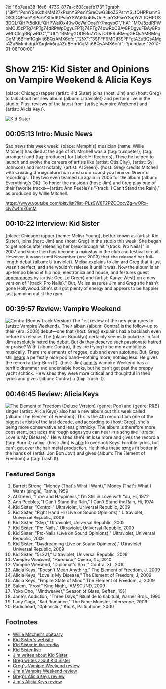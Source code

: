 ?id "6b7eaa38-16e8-4736-877a-c608caefb173"
?graph {"8P":"PsmYSn6zhKMM27xPsmYSPsmYSreCwG3koZSPsmYSLfQHPPsmYSOS3DQPsmYSPsmYSt5dKtPsmYSWalOx40wOcPsmYSPsmYSajYr7LfQHPOS3DQLfQHPt5dKtLfQHPWalOx40wOcWalOxajYr7mqypC","HA":"MOJ5zdRPWpMOJ5zPTg74PTg74dRPWpDgyuFPTg74PTg74pwRbCBAy8PDgyuFBAy8PpwRbC5IgRBpwRbC","1UL":"BMegGODERu7Y5sTODERuBMegGBQsAMBMegGgMit6BHm1GgMit6BQsAMX6cfd","25X":"3SPFF9MGtl3SPFFgtAZuBQsAMgtAZuBMmhdgtAZugMit6gtAZuBHm1GgMit6BQsAMX6cfd"}
?pubdate "2010-01-08T00:00"

# Show 215: Kid Sister and Opinions on Vampire Weekend & Alicia Keys
{place: Chicago} rapper {artist: Kid Sister} joins {host: Jim} and {host: Greg} to talk about her new album {album: Ultraviolet} and perform live in the studio. Plus, reviews of the latest from {artist: Vampire Weekend} and {artist: Alicia Keys}.

![Kid Sister](https://static.soundopinions.org/images/2010/kidsister.jpg)

## 00:05:13 Intro: Music News
Sad news this week week: {place: Memphis} musician {name: Willie Mitchell} has died at the age of 81. Mitchell was a {tag: trumpeter}, {tag: arranger} and {tag: producer} for {label: Hi Records}. There he helped to launch and evolve the careers of artists like {artist: Otis Clay}, {artist: Syl Johnson} and most notably, {artist: Al Green}. {host: Greg} credits Mitchell with creating the signature horn and drum sound you hear on Green's recordings. They two even teamed up again in 2005 for the album {album: Everything's OK}. To honor the musician {host: Jim} and Greg play one of their favorite tracks—{artist: Ann Peeble}'s "{track: I Can't Stand the Rain}," as produced by Willie Mitchell.

https://www.youtube.com/playlist?list=PLz9W8F2PZCOocvZg-wORx-civZwfmZ6mM 
## 00:10:22 Interview: Kid Sister
{place: Chicago} rapper {name: Melisa Young}, better known as {artist: Kid Sister}, joins {host: Jim} and {host: Greg} in the studio this week. She began to get notice after releasing her breakthrough hit "{track: Pro Nails}" in 2007, and since then has become a mainstay in the club and festival circuit. However, it wasn't until November {era: 2009} that she released her full-length debut {album: Ultraviolet}. Melisa explains to Jim and Greg that it just wasn't perfect, and she wouldn't release it until it was. Now the album is an up-tempo blend of hip hop, electronica and house, and features guest [appearances](http://hypem.com/track/988485/Kid+Sister+-+Daydreaming+Ft+Cee+Lo+) by {artist: Cee-Lo Green} and {artist: Kanye West} on a new version of "{track: Pro Nails}." But, Melisa assures Jim and Greg she hasn't gone Hollywood. She's still got plenty of energy and appears to be happier just jamming out at the gym.

## 00:39:57 Review: Vampire Weekend
![Contra (Bonus Track Version)](https://static.soundopinions.org/assets/215/1UL0.jpg)
The first review of the new year goes to {artist: Vampire Weekend}. Their album {album: Contra} is the follow-up to their {era: 2008} debut—one that {host: Greg} explains had a backlash even before its release. The {place: Brooklyn} certainly seems to polarize. In fact, Jim absolutely hated the debut.  But do they deserve such passionate hatred or praise? With {album: Contra}, they are trying to be more ambitious musically. There are elements of reggae, dub and even autotune. But, Greg still [hears](http://leisureblogs.chicagotribune.com/turn_it_up/2010/01/album-review-vampire-weekend-contra.html) a perfectly nice pop band—nothing more, nothing less. He gives the record a {tag: Burn It}. {host: Jim} [admits](http://blogs.suntimes.com/derogatis/2010/01/vampire_weekend_contra_xl_1_st.html) Vampire Weekend has a terrific drummer and undeniable hooks, but he can't get past the preppy yacht schtick. He wishes they were more critical and thoughtful in their lyrics and gives {album: Contra} a {tag: Trash It}.

## 00:46:45 Review: Alicia Keys
![The Element of Freedom (Deluxe Version)](https://static.soundopinions.org/assets/215/25X0.jpg)
{genre: Pop} and {genre: R&B} singer {artist: Alicia Keys} also has a new album out this week called {album: The Element of Freedom}.  This is the 4th record from one of the biggest artists of the last decade, and [according](http://www.chicagotribune.com/entertainment/music/chi-sc-music-quarter-keys-1211dec15,0,6116849.story) to {host: Greg}, she's being more conservative and less gimmicky. The album is therefore more consistent, but lacks the rough edges you can hear in a song like "{track: Love is My Disease}." He wishes she'd let lose more and gives the record a {tag: Burn It} rating. {host: Jim} is [able](http://blogs.suntimes.com/derogatis/2010/01/alicia_keys_the_element_of_fre.html) to overlook Keys' horrible lyrics, but can't get over the hair metal production. He thinks these songs fit better in the hands of {artist: Jon Bon Jovi} and gives {album: The Element of Freedom} a {tag: Trash It}. 

## Featured Songs
1. Barrett Strong, "Money (That's What I Want)," Money (That's What I Want) (single), Tamla, 1959 
1. Al Green, "Love and Happiness," I'm Still in Love with You, Hi, 1972 
1. Ann Peebles, "I Can't Stand the Rain," I Can't Stand the Rain, Hi, 1974 
1. Kid Sister, "Control," Ultraviolet, Universal Republic, 2009 
1. Kid Sister,  "Right Hand Hi (Live on Sound Opinions)," Ultraviolet, Universal Republic, 2009   
1. Kid Sister, "Step," Ultraviolet, Universal Republic, 2009 
1. Kid Sister, "Pro-Nails," Ultraviolet, Universal Republic, 2009  
1. Kid Sister, "Pro-Nails (Live on Sound Opinions)," Ultraviolet, Universal Republic, 2009  
1. Kid Sister, "Daydreaming (Live on Sound Opinions)," Ultraviolet, Universal Republic, 2009  
1. Kid Sister, "54321," Ultraviolet, Universal Republic, 2009  
1. Vampire Weekend, "Horchata," Contra, XL, 2010 
1. Vampire Weekend, "Diplomat's Son ," Contra, XL, 2010 
1. Alicia Keys, "Doesn't Mean Anything," The Element of Freedom, J, 2009 
1. Alicia Keys, "Love is My Disease," The Element of Freedom, J, 2009 
1. Alicia Keys, "Empire State of Mind," The Element of Freedom, J, 2009  
1. Salem, "Frost," King Night, IAMSOUND, 2009 
1. Yoko Ono, "Mindweaver," Season of Glass, Geffen, 1981 
1. Jane's Addiction, "Three Days," Ritual de lo habitual, Warner Bros., 1990 
1. Lady Gaga, "Bad Romance," The Fame Monster, Interscope, 2009
1. Radiohead, "Optimistic," Kid A, Parlophone, 2000 

## Footnotes
- [Willie Mitchell's obituary](http://www.commercialappeal.com/news/2010/jan/05/musician-music-producer-willie-mitchell-dies-age-8/)
- [Kid Sister's website](http://kidsistermusic.com/)
- [Kid Sister in the studio](http://www.flickr.com/photos/soundopinions/sets/72157622906484552/)
- [Kid Sister live](http://www.wbez.org/agill/2010/01/videos-kid-sister-performing-for-this-weeks-sound-opinions/10957)
- [Jim writes about Kid Sister](http://blogs.suntimes.com/derogatis/2009/11/kid_sister_finally_gets_ready.html)
- [Greg writes about Kid Sister](http://leisureblogs.chicagotribune.com/turn_it_up/2009/12/kid-sister-a-rising-pop-star-with-a-bluecollar-attitude.html)
- [Greg's Vamipre Weekend review](http://leisureblogs.chicagotribune.com/turn_it_up/2010/01/album-review-vampire-weekend-contra.html)
- [Jim's Vampire Weekend review](http://blogs.suntimes.com/derogatis/2010/01/vampire_weekend_contra_xl_1_st.html)
- [Greg's Alicia Keys review](http://www.chicagotribune.com/entertainment/music/chi-sc-music-quarter-keys-1211dec15,0,6116849.story)
- [Jim's Alicia Keys review](http://blogs.suntimes.com/derogatis/2010/01/alicia_keys_the_element_of_fre.html)
